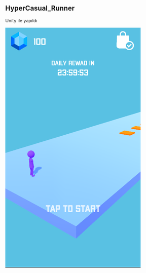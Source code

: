 ## HyperCasual_Runner

Unity ile yapıldı

![Main Menü](https://github.com/huzeyfe99/HyperCasual_Runner/blob/main/main.png)
